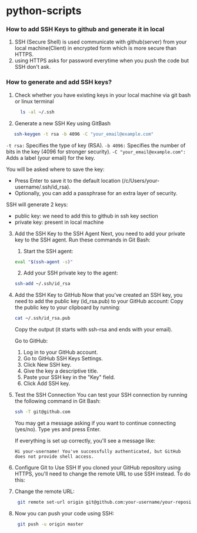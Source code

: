 # python-scripts

### How to add SSH Keys to github and generate it in local

1. SSH (Secure Shell) is used communicate with github(server) from your local machine(Client) in encrypted form which is more secure than HTTPS.
2. using HTTPS asks for password everytime when you push the code but SSH don't ask.

### How to generate and add SSH keys?
1. Check whether you have existing keys in your local machine via git bash or linux terminal
    ```bash
      ls -al ~/.ssh
    ```

2. Generate a new SSH Key using GitBash
  ```bash
     ssh-keygen -t rsa -b 4096 -C "your_email@example.com"
  ```
`-t rsa:` Specifies the type of key (RSA).
`-b 4096:` Specifies the number of bits in the key (4096 for stronger security).
`-C "your_email@example.com":` Adds a label (your email) for the key.

You will be asked where to save the key:
- Press Enter to save it to the default location (/c/Users/your-username/.ssh/id_rsa).
- Optionally, you can add a passphrase for an extra layer of security.

SSH will generate 2 keys:
- public key: we need to add this to github in ssh key section
- private key: present in local machine

3. Add the SSH Key to the SSH Agent
Next, you need to add your private key to the SSH agent. Run these commands in Git Bash:

    1. Start the SSH agent:
    ```bash
    eval "$(ssh-agent -s)"
    ```
    2. Add your SSH private key to the agent:
    ```bash
    ssh-add ~/.ssh/id_rsa
    ```
4. Add the SSH Key to GitHub
   Now that you've created an SSH key, you need to add the public key (id_rsa.pub) to your GitHub account:
   Copy the public key to your clipboard by running:
   ```bash
   cat ~/.ssh/id_rsa.pub
   ```
   Copy the output (it starts with ssh-rsa and ends with your email).

   Go to GitHub:
      1. Log in to your GitHub account.
      2. Go to GitHub SSH Keys Settings.
      3. Click New SSH key.
      4. Give the key a descriptive title.
      5. Paste your SSH key in the "Key" field.
      6. Click Add SSH key.

5. Test the SSH Connection
   You can test your SSH connection by running the following command in Git Bash:
     ```bash
     ssh -T git@github.com
     ```
   You may get a message asking if you want to continue connecting (yes/no). Type yes and press Enter.

   If everything is set up correctly, you'll see a message like:
   ```vbnet
   Hi your-username! You've successfully authenticated, but GitHub does not provide shell access.
   ```

6. Configure Git to Use SSH
If you cloned your GitHub repository using HTTPS, you'll need to change the remote URL to use SSH instead. To do this:

  1. Change the remote URL: 
      ```bash
       git remote set-url origin git@github.com:your-username/your-repository.git
      ```
  3. Now you can push your code using SSH:
      ```bash
       git push -u origin master
      ```
